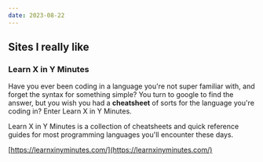 ```yaml
---
date: 2023-08-22
---
```


## Sites I really like

### Learn X in Y Minutes

Have you ever been coding in a language you're not super familiar with, and forget the syntax for something simple? You turn to google to find the answer, but you wish you had a **cheatsheet** of sorts for the language you're coding in? Enter Learn X in Y Minutes.

Learn X in Y Minutes is a collection of cheatsheets and quick reference guides for most programming languages you'll encounter these days.

[https://learnxinyminutes.com/](https://learnxinyminutes.com/)